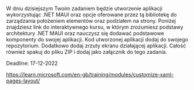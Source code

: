 W dniu dzisiejszym Twoim zadaniem będzie utworzenie aplikacji wykorzystując .NET MAUI oraz opcje oferowane przez tą bibliotekę do zarządzania położeniem elementów oraz podziałem na strony. Poniżej znajdziesz link do interaktywnego kursu, w którym zrozumiesz podstawy architektury .NET MAUI oraz nauczysz się dodawać podstawowe komponenty do swojej aplikacji. Kod utworzonej aplikacji dodaj do swojego repozytorium. Dodatkowo dodaj zrzuty ekranu działającej aplikacji. Całość również spakuj do pliku ZIP i dodaj jako załącznik do tego zadania.

Deadline: 17-12-2022

https://learn.microsoft.com/en-gb/training/modules/customize-xaml-pages-layout/
